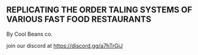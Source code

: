 ## REPLICATING THE ORDER TALING SYSTEMS OF VARIOUS FAST FOOD RESTAURANTS

By Cool Beans co.



join our discord at https://discord.gg/a7hTrGjJ

